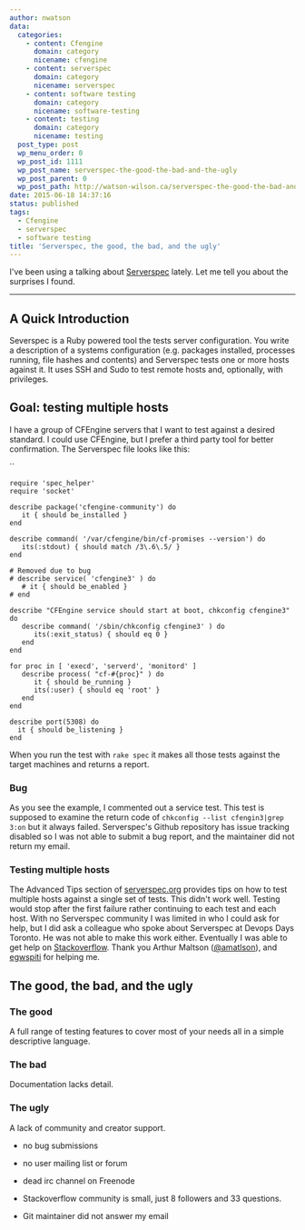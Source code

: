 ```yaml
---
author: nwatson
data:
  categories:
    - content: Cfengine
      domain: category
      nicename: cfengine
    - content: serverspec
      domain: category
      nicename: serverspec
    - content: software testing
      domain: category
      nicename: software-testing
    - content: testing
      domain: category
      nicename: testing
  post_type: post
  wp_menu_order: 0
  wp_post_id: 1111
  wp_post_name: serverspec-the-good-the-bad-and-the-ugly
  wp_post_parent: 0
  wp_post_path: http://watson-wilson.ca/serverspec-the-good-the-bad-and-the-ugly/
date: 2015-06-18 14:37:16
status: published
tags:
  - Cfengine
  - serverspec
  - software testing
title: 'Serverspec, the good, the bad, and the ugly'
---
```



I've been using a talking about [Serverspec](http://serverspec.org)
lately. Let me tell you about the surprises I found.

---

## A Quick Introduction ##

Severspec is a Ruby powered tool the tests server configuration. You
write a description of a systems configuration (e.g. packages
installed, processes running, file hashes and contents) and Serverspec
tests one or more hosts against it. It uses SSH and Sudo to test remote
hosts and, optionally, with privileges.

## Goal: testing multiple hosts ##

I have a group of CFEngine servers that I want to test against a
desired standard. I could use CFEngine, but I prefer a third party tool
for better confirmation. The Serverspec file looks like this:

``

    require 'spec_helper'
    require 'socket'
    
    describe package('cfengine-community') do
       it { should be_installed }
    end
    
    describe command( '/var/cfengine/bin/cf-promises --version') do
       its(:stdout) { should match /3\.6\.5/ }
    end
    
    # Removed due to bug
    # describe service( 'cfengine3' ) do
       # it { should be_enabled }
    # end
    
    describe "CFEngine service should start at boot, chkconfig cfengine3" do
       describe command( '/sbin/chkconfig cfengine3' ) do
          its(:exit_status) { should eq 0 }
       end
    end
    
    for proc in [ 'execd', 'serverd', 'monitord' ]
       describe process( "cf-#{proc}" ) do
          it { should be_running }
          its(:user) { should eq 'root' }
       end
    end
    
    describe port(5308) do
      it { should be_listening }
    end

When you run the test with `rake spec` it makes all those tests against
the target machines and returns a report.

### Bug ###

As you see the example, I commented out a service test. This test is
supposed to examine the return code of `chkconfig --list cfengin3|grep
3:on` but it always failed. Serverspec's Github repository has issue
tracking disabled so I was not able to submit a bug report, and the
maintainer did not return my email.

### Testing multiple hosts ###

The Advanced Tips section of [serverspec.org](http://serverspec.org/advanced_tips.html)
provides tips on how to test multiple hosts against a single set of
tests. This didn't work well. Testing would stop after the first
failure rather continuing to each test and each host. With no
Serverspec community I was limited in who I could ask for help, but I
did ask a colleague who spoke about Serverspec at Devops Days Toronto.
He was not able to make this work either. Eventually I was able to get
help on [Stackoverflow](http://stackoverflow.com/questions/30867597/making-serverspec-mutlit-host-tests-continue-even-on-a-test-failure).
Thank you Arthur Maltson ([@amatlson](https://twitter.com/amaltson)),
and [egwspiti](http://stackoverflow.com/users/3464137/egwspiti) for
helping me.

## The good, the bad, and the ugly ##

### The good ###

A full range of testing features to cover most of your needs all in a
simple descriptive language.

### The bad ###

Documentation lacks detail.

### The ugly ###

A lack of community and creator support.

  * no bug submissions

  * no user mailing list or forum

  * dead irc channel on Freenode

  * Stackoverflow community is small, just 8 followers and 33
    questions.

  * Git maintainer did not answer my email
